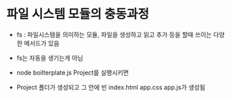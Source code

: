 # 파일 시스템 모듈의 충동과정

- fs : 파일시스템을 의미하는 모듈, 파일을 생성하고 읽고 추가 등을 할때 쓰이는 다양한 메서드가 있음

- fs는 자동을 생기는게 아님

- node boilterplate.js Project를 실행시키면
- Project 폴더가 생성되고 그 안에 빈 index.html app.css app.js가 생성됨
